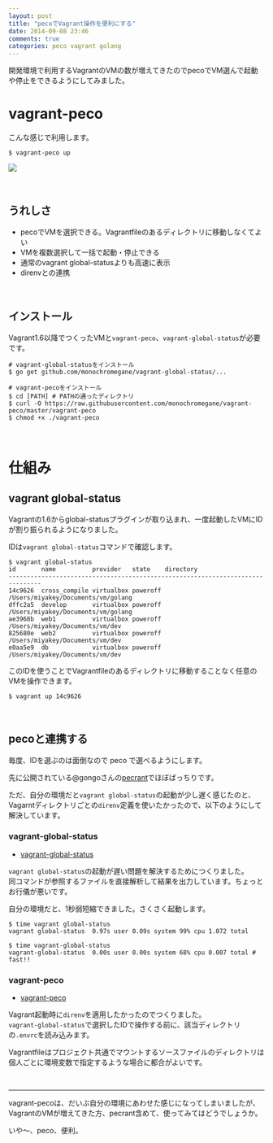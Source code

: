 ```yaml
---
layout: post
title: "pecoでVagrant操作を便利にする"
date: 2014-09-08 23:46
comments: true
categories: peco vagrant golang
---
```


開発環境で利用するVagrantのVMの数が増えてきたのでpecoでVM選んで起動や停止をできるようにしてみました。

# vagrant-peco

こんな感じで利用します。

```console
$ vagrant-peco up
```

![](https://raw.githubusercontent.com/monochromegane/vagrant-peco/master/images/vagrant-peco-up.gif)

<br />

## うれしさ

- pecoでVMを選択できる。Vagrantfileのあるディレクトリに移動しなくてよい
- VMを複数選択して一括で起動・停止できる
- 通常のvagrant global-statusよりも高速に表示
- direnvとの連携

<br />

## インストール

Vagrant1.6以降でつくったVMと`vagrant-peco`、`vagrant-global-status`が必要です。

```console
# vagrant-global-statusをインストール
$ go get github.com/monochromegane/vagrant-global-status/...

# vagrant-pecoをインストール
$ cd [PATH] # PATHの通ったディレクトリ
$ curl -O https://raw.githubusercontent.com/monochromegane/vagrant-peco/master/vagrant-peco
$ chmod +x ./vagrant-peco
```

<br />

# 仕組み

## vagrant global-status

Vagrantの1.6からglobal-statusプラグインが取り込まれ、一度起動したVMにIDが割り振られるようになりました。

IDは`vagrant global-status`コマンドで確認します。

```console
$ vagrant global-status
id       name          provider   state    directory
-------------------------------------------------------------------------------
14c9626  cross_compile virtualbox poweroff /Users/miyakey/Documents/vm/golang
dffc2a5  develop       virtualbox poweroff /Users/miyakey/Documents/vm/golang
ae3968b  web1          virtualbox poweroff /Users/miyakey/Documents/vm/dev
825680e  web2          virtualbox poweroff /Users/miyakey/Documents/vm/dev
e0aa5e9  db            virtualbox poweroff /Users/miyakey/Documents/vm/dev
```

このIDを使うことでVagrantfileのあるディレクトリに移動することなく任意のVMを操作できます。

```console
$ vagrant up 14c9626
```

<br />

## pecoと連携する

毎度、IDを選ぶのは面倒なので peco で選べるようにします。

先に公開されている@gongoさんの[pecrant](https://github.com/gongo/pecrant)でほぼばっちりです。

ただ、自分の環境だと`vagrant global-status`の起動が少し遅く感じたのと、Vagarntディレクトリごとの`direnv`定義を使いたかったので、以下のようにして解決しています。

### vagrant-global-status

- [vagrant-global-status](https://github.com/monochromegane/vagrant-global-status)

`vagrant global-status`の起動が遅い問題を解決するためにつくりました。  
同コマンドが参照するファイルを直接解析して結果を出力しています。ちょっとお行儀が悪いです。

自分の環境だと、1秒弱短縮できました。さくさく起動します。

```console
$ time vagrant global-status
vagrant global-status  0.97s user 0.09s system 99% cpu 1.072 total

$ time vagrant-global-status
vagrant-global-status  0.00s user 0.00s system 68% cpu 0.007 total # fast!!
```

### vagrant-peco

- [vagrant-peco](https://github.com/monochromegane/vagrant-peco)

Vagrant起動時に`direnv`を適用したかったのでつくりました。  
`vagrant-global-status`で選択したIDで操作する前に、該当ディレクトリの`.envrc`を読み込みます。

Vagrantfileはプロジェクト共通でマウントするソースファイルのディレクトリは個人ごとに環境変数で指定するような場合に都合がよいです。

<br />

---

vagrant-pecoは、だいぶ自分の環境にあわせた感じになってしまいましたが、VagrantのVMが増えてきた方、pecrant含めて、使ってみてはどうでしょうか。

いや〜、peco、便利。

